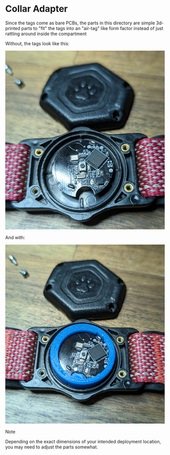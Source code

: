 <!-- omit from toc -->
# Collar Adapter

Since the tags come as bare PCBs, the parts in this directory are simple 3d-printed parts to "fit" the tags into an "air-tag" like form factor instead of just rattling around inside the compartment

Without, the tags look like this:

![bare pcb will absolutely rattle its self to death](_files/no-adapter.jpg)

And with:

![adapter keeps things centered](_files/with_adapter.jpg)

> [!NOTE]
> Depending on the exact dimensions of your intended deployment location, you may need to adjust the parts somewhat.
